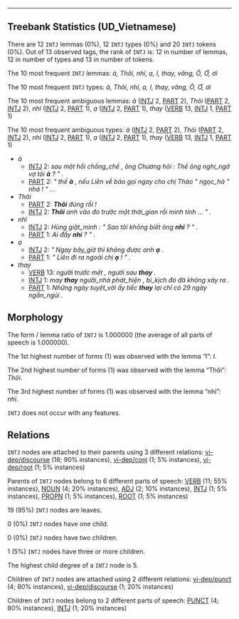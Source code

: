 

--------------------------------------------------------------------------------

## Treebank Statistics (UD_Vietnamese)

There are 12 `INTJ` lemmas (0%), 12 `INTJ` types (0%) and 20 `INTJ` tokens (0%).
Out of 13 observed tags, the rank of `INTJ` is: 12 in number of lemmas, 12 in number of types and 13 in number of tokens.

The 10 most frequent `INTJ` lemmas: <em>à, Thôi, nhỉ, ạ, I, thay, vâng, Ô, Ơ, ơi</em>

The 10 most frequent `INTJ` types:  <em>à, Thôi, nhỉ, ạ, I, thay, vâng, Ô, Ơ, ơi</em>

The 10 most frequent ambiguous lemmas: <em>à</em> ([INTJ]() 2, [PART]() 2), <em>Thôi</em> ([PART]() 2, [INTJ]() 2), <em>nhỉ</em> ([INTJ]() 2, [PART]() 1), <em>ạ</em> ([INTJ]() 2, [PART]() 1), <em>thay</em> ([VERB]() 13, [INTJ]() 1, [PART]() 1)

The 10 most frequent ambiguous types:  <em>à</em> ([INTJ]() 2, [PART]() 2), <em>Thôi</em> ([PART]() 2, [INTJ]() 2), <em>nhỉ</em> ([INTJ]() 2, [PART]() 1), <em>ạ</em> ([INTJ]() 2, [PART]() 1), <em>thay</em> ([VERB]() 13, [INTJ]() 1, [PART]() 1)


* <em>à</em>
  * [INTJ]() 2: <em>sau một hồi chống_chế , ông Chương hỏi : Thế ông nghi_ngờ vợ tôi <b>à</b> ? " .</em>
  * [PART]() 2: <em>" thế <b>à</b> , nếu Liên về bảo gọi ngay cho chị Thảo " ngọc_hà " nhá ! " ...</em>
* <em>Thôi</em>
  * [PART]() 2: <em><b>Thôi</b> đúng rồi !</em>
  * [INTJ]() 2: <em><b>Thôi</b> anh vào đó trước một thời_gian rồi mình tính ... " .</em>
* <em>nhỉ</em>
  * [INTJ]() 2: <em>Hùng giật_mình : " Sao tôi không biết ông <b>nhỉ</b> ? " .</em>
  * [PART]() 1: <em>Ai đấy <b>nhỉ</b> ? " .</em>
* <em>ạ</em>
  * [INTJ]() 2: <em>" Ngay bây_giờ thì không được anh <b>ạ</b> .</em>
  * [PART]() 1: <em>" Liên đi ra ngoài chị <b>ạ</b> ! " .</em>
* <em>thay</em>
  * [VERB]() 13: <em>người trước mệt , người sau <b>thay</b> .</em>
  * [INTJ]() 1: <em>may <b>thay</b> người_nhà phát_hiện , bi_kịch đó đã không xảy ra .</em>
  * [PART]() 1: <em>Những ngày tuyệt_vời ấy tiếc <b>thay</b> lại chỉ có 29 ngày ngắn_ngủi .</em>

## Morphology

The form / lemma ratio of `INTJ` is 1.000000 (the average of all parts of speech is 1.000000).

The 1st highest number of forms (1) was observed with the lemma “I”: <em>I</em>.

The 2nd highest number of forms (1) was observed with the lemma “Thôi”: <em>Thôi</em>.

The 3rd highest number of forms (1) was observed with the lemma “nhỉ”: <em>nhỉ</em>.

`INTJ` does not occur with any features.


## Relations

`INTJ` nodes are attached to their parents using 3 different relations: [vi-dep/discourse]() (18; 90% instances), [vi-dep/conj]() (1; 5% instances), [vi-dep/root]() (1; 5% instances)

Parents of `INTJ` nodes belong to 6 different parts of speech: [VERB]() (11; 55% instances), [NOUN]() (4; 20% instances), [ADJ]() (2; 10% instances), [INTJ]() (1; 5% instances), [PROPN]() (1; 5% instances), [ROOT]() (1; 5% instances)

19 (95%) `INTJ` nodes are leaves.

0 (0%) `INTJ` nodes have one child.

0 (0%) `INTJ` nodes have two children.

1 (5%) `INTJ` nodes have three or more children.

The highest child degree of a `INTJ` node is 5.

Children of `INTJ` nodes are attached using 2 different relations: [vi-dep/punct]() (4; 80% instances), [vi-dep/discourse]() (1; 20% instances)

Children of `INTJ` nodes belong to 2 different parts of speech: [PUNCT]() (4; 80% instances), [INTJ]() (1; 20% instances)

